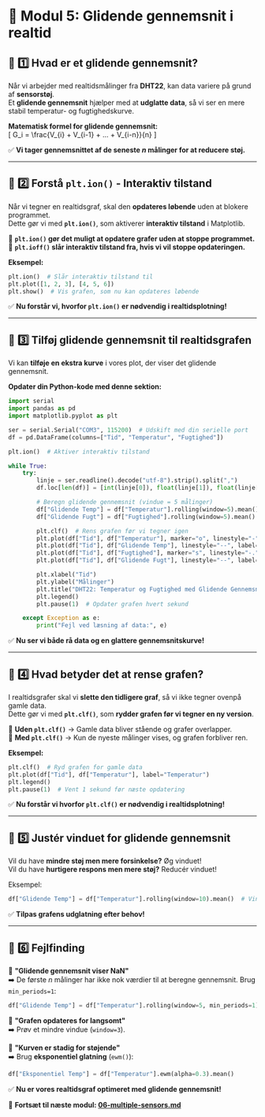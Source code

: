 # 🔄 **Modul 5: Glidende gennemsnit i realtid**

## 📌 **1️⃣ Hvad er et glidende gennemsnit?**
Når vi arbejder med realtidsmålinger fra **DHT22**, kan data variere på grund af **sensorstøj**.  
Et **glidende gennemsnit** hjælper med at **udglatte data**, så vi ser en mere stabil temperatur- og fugtighedskurve.

**Matematisk formel for glidende gennemsnit:**  
\[ G_i = \frac{V_{i} + V_{i-1} + ... + V_{i-n}}{n} \]  

✅ **Vi tager gennemsnittet af de seneste *n* målinger for at reducere støj.**  

---

## 📌 **2️⃣ Forstå `plt.ion()` - Interaktiv tilstand**
Når vi tegner en realtidsgraf, skal den **opdateres løbende** uden at blokere programmet.  
Dette gør vi med **`plt.ion()`**, som aktiverer **interaktiv tilstand** i Matplotlib.

🔹 **`plt.ion()` gør det muligt at opdatere grafer uden at stoppe programmet.**  
🔹 **`plt.ioff()` slår interaktiv tilstand fra, hvis vi vil stoppe opdateringen.**  

**Eksempel:**
```python
plt.ion()  # Slår interaktiv tilstand til
plt.plot([1, 2, 3], [4, 5, 6])
plt.show()  # Vis grafen, som nu kan opdateres løbende
```

✅ **Nu forstår vi, hvorfor `plt.ion()` er nødvendig i realtidsplotning!**  

---

## 📌 **3️⃣ Tilføj glidende gennemsnit til realtidsgrafen**
Vi kan **tilføje en ekstra kurve** i vores plot, der viser det glidende gennemsnit.  

**Opdater din Python-kode med denne sektion:**  

```python
import serial
import pandas as pd
import matplotlib.pyplot as plt

ser = serial.Serial("COM3", 115200)  # Udskift med din serielle port
df = pd.DataFrame(columns=["Tid", "Temperatur", "Fugtighed"])

plt.ion()  # Aktiver interaktiv tilstand

while True:
    try:
        linje = ser.readline().decode("utf-8").strip().split(",")
        df.loc[len(df)] = [int(linje[0]), float(linje[1]), float(linje[2])]

        # Beregn glidende gennemsnit (vindue = 5 målinger)
        df["Glidende Temp"] = df["Temperatur"].rolling(window=5).mean()
        df["Glidende Fugt"] = df["Fugtighed"].rolling(window=5).mean()

        plt.clf()  # Rens grafen før vi tegner igen
        plt.plot(df["Tid"], df["Temperatur"], marker="o", linestyle="-", label="Temperatur")
        plt.plot(df["Tid"], df["Glidende Temp"], linestyle="--", label="Glidende Temp (5)")
        plt.plot(df["Tid"], df["Fugtighed"], marker="s", linestyle="-.", label="Fugtighed")
        plt.plot(df["Tid"], df["Glidende Fugt"], linestyle="--", label="Glidende Fugt (5)")

        plt.xlabel("Tid")
        plt.ylabel("Målinger")
        plt.title("DHT22: Temperatur og Fugtighed med Glidende Gennemsnit")
        plt.legend()
        plt.pause(1)  # Opdater grafen hvert sekund

    except Exception as e:
        print("Fejl ved læsning af data:", e)
```

✅ **Nu ser vi både rå data og en glattere gennemsnitskurve!**  

---

## 📌 **4️⃣ Hvad betyder det at rense grafen?**
I realtidsgrafer skal vi **slette den tidligere graf**, så vi ikke tegner ovenpå gamle data.  
Dette gør vi med **`plt.clf()`**, som **rydder grafen før vi tegner en ny version**.

🔹 **Uden `plt.clf()`** → Gamle data bliver stående og grafer overlapper.  
🔹 **Med `plt.clf()`** → Kun de nyeste målinger vises, og grafen forbliver ren.  

**Eksempel:**
```python
plt.clf()  # Ryd grafen for gamle data
plt.plot(df["Tid"], df["Temperatur"], label="Temperatur")
plt.legend()
plt.pause(1)  # Vent 1 sekund før næste opdatering
```

✅ **Nu forstår vi hvorfor `plt.clf()` er nødvendig i realtidsplotning!**  

---

## 📌 **5️⃣ Justér vinduet for glidende gennemsnit**
Vil du have **mindre støj men mere forsinkelse?** Øg vinduet!  
Vil du have **hurtigere respons men mere støj?** Reducér vinduet!  

Eksempel:  
```python
df["Glidende Temp"] = df["Temperatur"].rolling(window=10).mean()  # Vindue på 10 målinger
```

✅ **Tilpas grafens udglatning efter behov!**  

---

## 📌 **6️⃣ Fejlfinding**
🔹 **"Glidende gennemsnit viser NaN"**  
➡️ De første *n* målinger har ikke nok værdier til at beregne gennemsnit. Brug `min_periods=1`:  
```python
df["Glidende Temp"] = df["Temperatur"].rolling(window=5, min_periods=1).mean()
```

🔹 **"Grafen opdateres for langsomt"**  
➡️ Prøv et mindre vindue (`window=3`).  

🔹 **"Kurven er stadig for støjende"**  
➡️ Brug **eksponentiel glatning** (`ewm()`):
```python
df["Eksponentiel Temp"] = df["Temperatur"].ewm(alpha=0.3).mean()
```

✅ **Nu er vores realtidsgraf optimeret med glidende gennemsnit!**  

🚀 **Fortsæt til næste modul: [06-multiple-sensors.md](06-multiple-sensors.md)**  
